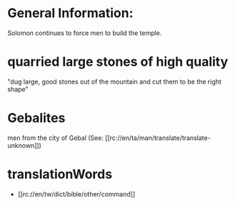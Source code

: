 # General Information:

Solomon continues to force men to build the temple.

# quarried large stones of high quality

"dug large, good stones out of the mountain and cut them to be the right shape"

# Gebalites

men from the city of Gebal (See: [[rc://en/ta/man/translate/translate-unknown]])

# translationWords

* [[rc://en/tw/dict/bible/other/command]]